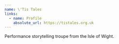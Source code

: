 ```yaml
---
name: \'Tis Tales
links:
  - name: Profile
    absolute_url: https://tistales.org.uk
---
```


Performance storytelling troupe from the Isle of Wight.
